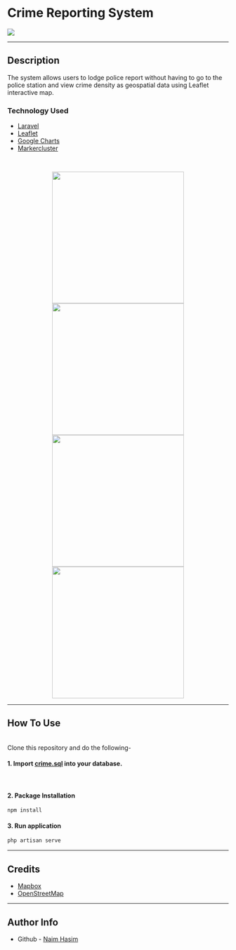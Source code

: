 # **Crime Reporting System**

<image src="images/home.png" width="">

---

## **Description**

The system allows users to lodge police report without having to go to the police station and view crime density as geospatial data using Leaflet interactive map.

### Technology Used

-   [Laravel](https://laravel.com/)
-   [Leaflet](http://leafletjs.com/)
-   [Google Charts](https://developers.google.com/chart)
-   [Markercluster](https://github.com/Leaflet/Leaflet.markercluster)    

<br>

<p float="left" align="center">
<image src="images/reportpopup.png" width="300">
<image src="images/reportform.png" width="300">
<image src="images/mapmarker.png" width="300">
<image src="images/ui.png" width="300">
</p>

---

## **How To Use**

<br>
Clone this repository and do the following-

<br>

#### 1. Import [crime.sql](crime.sql) into your database.

<br>

#### 2. Package Installation

```
npm install
```

#### 3. Run application

```html
php artisan serve
```

---

## Credits

-   [Mapbox](https://www.mapbox.com/)
-   [OpenStreetMap](https://www.openstreetmap.org/)

---

## Author Info

-   Github - [Naim Hasim](https://github.com/naimhasim)
